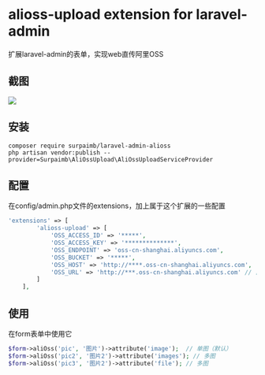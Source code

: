 alioss-upload extension  for laravel-admin
======
扩展laravel-admin的表单，实现web直传阿里OSS

## 截图
![](https://github.com/surpaimb/surpaimb/laravel-admin-alioss/blob/master/1.png?raw=true)

## 安装
```
composer require surpaimb/laravel-admin-alioss
php artisan vendor:publish --provider=Surpaimb\AliOssUpload\AliOssUploadServiceProvider
```
## 配置
在config/admin.php文件的extensions，加上属于这个扩展的一些配置
```php
'extensions' => [
        'alioss-upload' => [
            'OSS_ACCESS_ID' => '*****',
            'OSS_ACCESS_KEY' => '**************',
            'OSS_ENDPOINT' => 'oss-cn-shanghai.aliyuncs.com',
            'OSS_BUCKET' => '*****',
            'OSS_HOST' => 'http://****.oss-cn-shanghai.aliyuncs.com',
            'OSS_URL' => 'http://***.oss-cn-shanghai.aliyuncs.com' // 自定义域名（CDN）
        ]
    ],
```
## 使用
在form表单中使用它
```php
$form->aliOss('pic', '图片')->attribute('image');  // 单图（默认）
$form->aliOss('pic2', '图片2')->attribute('images'); // 多图
$form->aliOss('pic3', '图片2')->attribute('file'); // 多图
```

